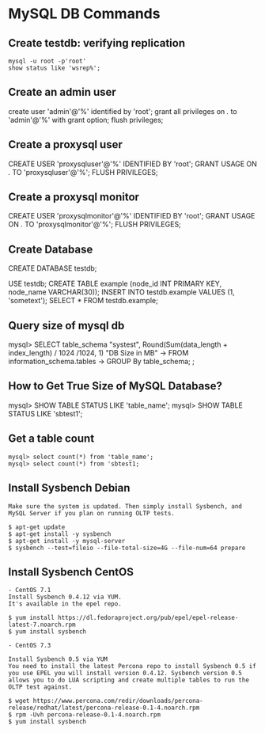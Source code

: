 # MySQL DB Commands

## Create testdb: verifying replication

```
mysql -u root -p'root'
show status like 'wsrep%';
```

## Create an admin user


create user 'admin'@'%' identified by 'root';
grant all privileges on *.* to 'admin'@'%' with grant option;
flush privileges;


## Create a proxysql user


CREATE USER 'proxysqluser'@'%' IDENTIFIED BY 'root';
GRANT USAGE ON *.* TO 'proxysqluser'@'%';
FLUSH PRIVILEGES;

## Create a proxysql monitor

CREATE USER 'proxysqlmonitor'@'%' IDENTIFIED BY 'root';
GRANT USAGE ON *.* TO 'proxysqlmonitor'@'%';
FLUSH PRIVILEGES;


## Create Database


CREATE DATABASE testdb;

USE testdb;
CREATE TABLE example (node_id INT PRIMARY KEY, node_name VARCHAR(30));
INSERT INTO testdb.example VALUES (1, 'sometext');
SELECT * FROM testdb.example;


## Query size of mysql db


mysql> SELECT table_schema "systest", Round(Sum(data_length + index_length) / 1024 /1024, 1) "DB Size in MB"
    -> FROM information_schema.tables
    -> GROUP By table_schema;
;

## How to Get True Size of MySQL Database?


mysql> SHOW TABLE STATUS LIKE 'table_name';
mysql> SHOW TABLE STATUS LIKE 'sbtest1';

## Get a table count
	mysql> select count(*) from 'table_name';
	mysql> select count(*) from 'sbtest1;

## Install Sysbench Debian


	Make sure the system is updated. Then simply install Sysbench, and MySQL Server if you plan on running OLTP tests.

	$ apt-get update
	$ apt-get install -y sysbench
	$ apt-get install -y mysql-server
	$ sysbench --test=fileio --file-total-size=4G --file-num=64 prepare


## Install Sysbench CentOS
	
	- CentOS 7.1
	Install Sysbench 0.4.12 via YUM.
	It's available in the epel repo.

	$ yum install https://dl.fedoraproject.org/pub/epel/epel-release-latest-7.noarch.rpm
	$ yum install sysbench

	- CentOS 7.3

	Install Sysbench 0.5 via YUM
	You need to install the latest Percona repo to install Sysbench 0.5 if you use EPEL you will install version 0.4.12. Sysbench version 0.5 allows you to do LUA scripting and create multiple tables to run the OLTP test against.

	$ wget https://www.percona.com/redir/downloads/percona-release/redhat/latest/percona-release-0.1-4.noarch.rpm
	$ rpm -Uvh percona-release-0.1-4.noarch.rpm
	$ yum install sysbench
